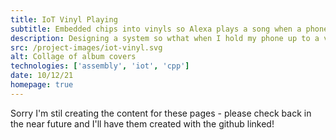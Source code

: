 ```yaml
---
title: IoT Vinyl Playing
subtitle: Embedded chips into vinyls so Alexa plays a song when a phone is held nearby
description: Designing a system so wthat when I hold my phone up to a vinyl found in my room, it will start playing a song from that album from my Alexa.
src: /project-images/iot-vinyl.svg
alt: Collage of album covers
technologies: ['assembly', 'iot', 'cpp']
date: 10/12/21
homepage: true
---
```


Sorry I'm stil creating the content for these pages - please check back in the near future and I'll have them created with the github linked!
